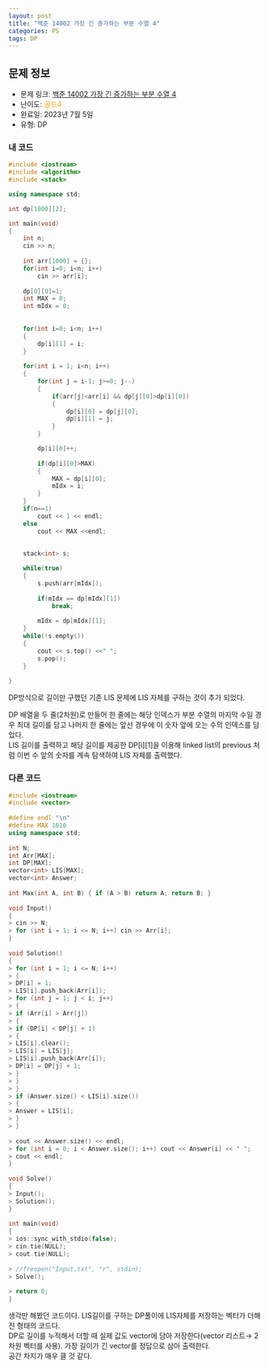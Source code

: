 ```yaml
---
layout: post
title: "백준 14002 가장 긴 증가하는 부분 수열 4"
categories: PS
tags: DP
---
```


## 문제 정보
- 문제 링크: [백준 14002 가장 긴 증가하는 부분 수열 4](https://www.acmicpc.net/problem/14002)
- 난이도: <span style="color:#FFA500">골드4</span>
- 완료일: 2023년 7월 5일
- 유형: DP

### 내 코드

```C++
#include <iostream>
#include <algorithm>
#include <stack>

using namespace std;

int dp[1000][2];

int main(void)
{
	int n;
	cin >> n;
	
	int arr[1000] = {};
	for(int i=0; i<n; i++)
		cin >> arr[i];
	
	dp[0][0]=1;
	int MAX = 0;
	int mIdx = 0;
	
	
	for(int i=0; i<n; i++)
	{
		dp[i][1] = i;
	}
	
	for(int i = 1; i<n; i++)
	{
		for(int j = i-1; j>=0; j--)
		{
			if(arr[j]<arr[i] && dp[j][0]>dp[i][0])
			{
				dp[i][0] = dp[j][0];
				dp[i][1] = j;
			}
		}

		dp[i][0]++;
		
		if(dp[i][0]>MAX)
		{
			MAX = dp[i][0];
			mIdx = i;
		}
	}
	if(n==1)
		cout << 1 << endl;
	else
		cout << MAX <<endl;
	
	
	stack<int> s;

	while(true)
	{
		s.push(arr[mIdx]);
		
		if(mIdx == dp[mIdx][1])
			break;		
		
		mIdx = dp[mIdx][1];
	}
	while(!s.empty())
	{
		cout << s.top() <<" ";
		s.pop();
	}
	
}
```

DP방식으로 길이만 구했던 기존 LIS 문제에 LIS 자체를 구하는 것이 추가 되었다.

DP 배열을 두 줄(2차원)로 만들어 한 줄에는 해당 인덱스가 부분 수열의 마지막 수일 경우 최대 길이를 담고 나머지 한 줄에는 앞선 경우에 이 숫자 앞에 오는 수의 인덱스를 담았다.  
LIS 길이를 출력하고 해당 길이를 제공한 DP[i][1]을 이용해 linked list의 previous 처럼 이번 수 앞의 숫자를 계속 탐색하여 LIS 자체를 출력했다.  

### 다른 코드

```C++
#include <iostream>
#include <vector>
 
#define endl "\n"
#define MAX 1010
using namespace std;
 
int N;
int Arr[MAX];
int DP[MAX];
vector<int> LIS[MAX];
vector<int> Answer;
 
int Max(int A, int B) { if (A > B) return A; return B; }
 
void Input()
{
> cin >> N;
> for (int i = 1; i <= N; i++) cin >> Arr[i];
}
 
void Solution()
{
> for (int i = 1; i <= N; i++)
> {
> DP[i] = 1;
> LIS[i].push_back(Arr[i]);
> for (int j = 1; j < i; j++)
> {
> if (Arr[i] > Arr[j])
> {
> if (DP[i] < DP[j] + 1)
> {
> LIS[i].clear();
> LIS[i] = LIS[j];
> LIS[i].push_back(Arr[i]);
> DP[i] = DP[j] + 1;
> }
> }
> }
> if (Answer.size() < LIS[i].size())
> {
> Answer = LIS[i];
> }
> }
 
> cout << Answer.size() << endl;
> for (int i = 0; i < Answer.size(); i++) cout << Answer[i] << " ";
> cout << endl;
}
 
void Solve()
{
> Input();
> Solution();
}
 
int main(void)
{
> ios::sync_with_stdio(false);
> cin.tie(NULL);
> cout.tie(NULL);
 
> //freopen("Input.txt", "r", stdin);
> Solve();
 
> return 0;
}
```

생각만 해봤던 코드이다. LIS길이를 구하는 DP풀이에 LIS자체를 저장하는 벡터가 더해진 형태의 코드다.  
DP로 길이를 누적해서 더할 때 실제 값도 vector에 담아 저장한다(vector 리스트→ 2차원 벡터를 사용). 가장 길이가 긴 vector를 정답으로 삼아 출력한다.   
공간 차지가 매우 클 것 같다.  
  

